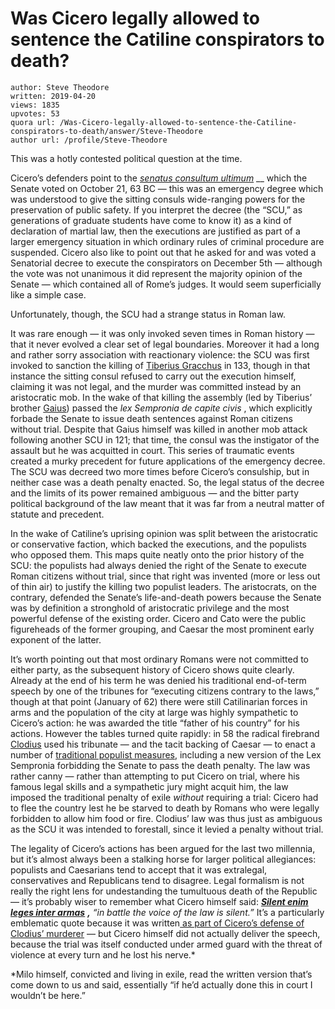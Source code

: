 # Was Cicero legally allowed to sentence the Catiline conspirators to death?

	author: Steve Theodore
	written: 2019-04-20
	views: 1835
	upvotes: 53
	quora url: /Was-Cicero-legally-allowed-to-sentence-the-Catiline-conspirators-to-death/answer/Steve-Theodore
	author url: /profile/Steve-Theodore


This was a hotly contested political question at the time.

Cicero’s defenders point to the _[senatus consultum ultimum](https://en.wikipedia.org/wiki/Senatus_consultum_ultimum)_ __ which the Senate voted on October 21, 63 BC — this was an emergency degree which was understood to give the sitting consuls wide-ranging powers for the preservation of public safety. If you interpret the decree (the “SCU,” as generations of graduate students have come to know it) as a kind of declaration of martial law, then the executions are justified as part of a larger emergency situation in which ordinary rules of criminal procedure are suspended. Cicero also like to point out that he asked for and was voted a Senatorial decree to execute the conspirators on December 5th — although the vote was not unanimous it did represent the majority opinion of the Senate — which contained all of Rome’s judges. It would seem superficially like a simple case.

Unfortunately, though, the SCU had a strange status in Roman law.

It was rare enough — it was only invoked seven times in Roman history — that it never evolved a clear set of legal boundaries. Moreover it had a long and rather sorry association with reactionary violence: the SCU was first invoked to sanction the killing of [Tiberius Gracchus](https://en.wikipedia.org/wiki/Tiberius_Gracchus) in 133, though in that instance the sitting consul refused to carry out the execution himself, claiming it was not legal, and the murder was committed instead by an aristocratic mob. In the wake of that killing the assembly (led by Tiberius’ brother [Gaius](https://en.wikipedia.org/wiki/Gaius_Gracchus)) passed the _lex Sempronia de capite civis_ , which explicitly forbade the Senate to issue death sentences against Roman citizens without trial. Despite that Gaius himself was killed in another mob attack following another SCU in 121; that time, the consul was the instigator of the assault but he was acquitted in court. This series of traumatic events created a murky precedent for future applications of the emergency decree. The SCU was decreed two more times before Cicero’s consulship, but in neither case was a death penalty enacted. So, the legal status of the decree and the limits of its power remained ambiguous — and the bitter party political background of the law meant that it was far from a neutral matter of statute and precedent.

In the wake of Catiline’s uprising opinion was split between the aristocratic or conservative faction, which backed the executions, and the populists who opposed them. This maps quite neatly onto the prior history of the SCU: the populists had always denied the right of the Senate to execute Roman citizens without trial, since that right was invented (more or less out of thin air) to justify the killing two populist leaders. The aristocrats, on the contrary, defended the Senate’s life-and-death powers because the Senate was by definition a stronghold of aristocratic privilege and the most powerful defense of the existing order. Cicero and Cato were the public figureheads of the former grouping, and Caesar the most prominent early exponent of the latter.

It’s worth pointing out that most ordinary Romans were not committed to either party, as the subsequent history of Cicero shows quite clearly. Already at the end of his term he was denied his traditional end-of-term speech by one of the tribunes for “executing citizens contrary to the laws,” though at that point (January of 62) there were still Catilinarian forces in arms and the population of the city at large was highly sympathetic to Cicero’s action: he was awarded the title “father of his country” for his actions. However the tables turned quite rapidly: in 58 the radical firebrand [Clodius](https://en.wikipedia.org/wiki/Publius_Clodius_Pulcher) used his tribunate — and the tacit backing of Caesar — to enact a number of [traditional populist measures](https://en.wikipedia.org/wiki/Leges_Clodiae), including a new version of the Lex Sempronia forbidding the Senate to pass the death penalty. The law was rather canny — rather than attempting to put Cicero on trial, where his famous legal skills and a sympathetic jury might acquit him, the law imposed the traditional penalty of exile _without_ requiring a trial: Cicero had to flee the country lest he be starved to death by Romans who were legally forbidden to allow him food or fire. Clodius’ law was thus just as ambiguous as the SCU it was intended to forestall, since it levied a penalty without trial.

The legality of Cicero’s actions has been argued for the last two millennia, but it’s almost always been a stalking horse for larger political allegiances: populists and Caesarians tend to accept that it was extralegal, conservatives and Republicans tend to disagree. Legal formalism is not really the right lens for undestanding the tumultuous death of the Republic — it’s probably wiser to remember what Cicero himself said: ___[Silent enim leges inter armas](https://en.wikipedia.org/wiki/Inter_arma_enim_silent_leges)___ ___,___ _“in battle the voice of the law is silent.”_ It’s a particularly emblematic quote because it was written[ as part of Cicero’s defense of Clodius’ murderer](https://en.wikipedia.org/wiki/Pro_Milone) — but Cicero himself did not actually deliver the speech, because the trial was itself conducted under armed guard with the threat of violence at every turn and he lost his nerve.*



*Milo himself, convicted and living in exile, read the written version that’s come down to us and said, essentially “if he’d actually done this in court I wouldn’t be here.”

